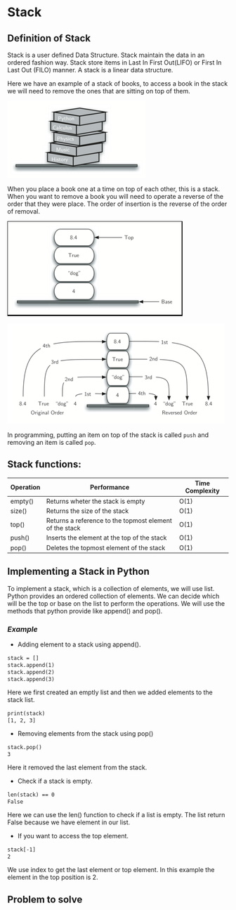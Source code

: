 # **Stack**

## **Definition of Stack**

Stack is a user defined Data Structure. Stack maintain the data in an ordered fashion way. Stack store items in Last In First Out(LIFO) or First In Last Out (FILO) manner. A stack is a linear data structure.

Here we have an example of a stack of books, to access a book in the stack we will need to remove the ones that are sitting on top of them.

![Stack of books](images/stack_1.png)

When you place a book one at a time on top of each other, this is a stack. When you want to remove a book you will need to operate a reverse of the order that they were place. The order of insertion is the reverse of the order of removal. 

![Stack of objects](images/stack_2.png)

![Stack of objects](images/stack_3.png)

In programming, putting an item on top of the stack is called `push` and removing an item is called `pop`. 

## **Stack functions:**

| Operation | Performance | Time Complexity |
| --- | --- | --- |
empty() | Returns wheter the stack is empty | O(1)
size() | Returns the size of the stack | O(1)
top() | Returns a reference to the topmost element of the stack | O(1)
push() | Inserts the element at the top of the stack | O(1)
pop() | Deletes the topmost element of the stack | O(1)

## **Implementing a Stack in Python**

To implement a stack, which is a collection of elements, we will use list. Python provides an ordered collection of elements. We can decide which will be the top or base on the list to perform the operations. We will use the methods that python provide like append() and pop().

### _Example_

* Adding element to a stack using append().

```
stack = [] 
stack.append(1)
stack.append(2)
stack.append(3)
```
Here we first created an emptly list and then we added elements to the stack list.

```
print(stack)
[1, 2, 3]
```

* Removing elements from the stack using pop()
```
stack.pop()
3
```
Here it removed the last element from the stack. 

* Check if a stack is empty. 
```
len(stack) == 0
False
```
Here we can use the len() function to check if a list is empty. The list return False because we have element in our list.

* If you want to access the top element. 
```
stack[-1]
2
```
We use index to get the last element or top element. In this example the element in the top position is 2. 

## **Problem to solve**
